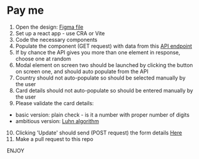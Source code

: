 # Pay me

1. Open the design:  [Figma file](https://www.figma.com/file/BXCF9jeqEzRjuFluIHeHpt/Untitled?node-id=0%3A1&t=3s3NvLEKo543qB95-1)
2. Set up a react app - use CRA or Vite
3. Code the necessary components
4. Populate the component (GET request) with data from this [API endpoint](https://portaireapi.herokuapp.com/test/payment)
5. If by chance the API gives you more than one element in response, choose one at random
6. Modal element on screen two should be launched by clicking the button on screen one, and should auto populate from the API
7. Country should not auto-populate so should be selected manually by the user
8. Card details should not auto-populate so should be entered manually by the user
9. Please validate the card details:
  - basic version: plain check - is it a number with proper number of digits
  - ambitious version: [Luhn algorithm](https://en.wikipedia.org/wiki/Luhn_algorithm)
10. Clicking 'Update' should send (POST request) the form details [Here](https://portaireapi.herokuapp.com/test/payment)
11. Make a pull request to this repo

ENJOY